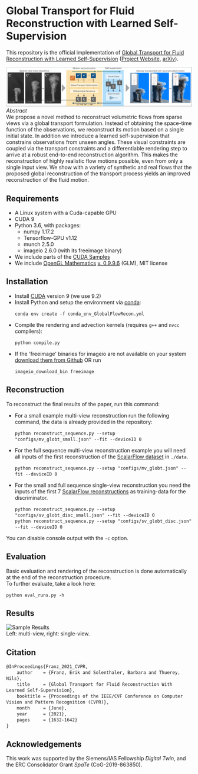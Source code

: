 # Global Transport for Fluid Reconstruction with Learned Self-Supervision

This repository is the official implementation of [Global Transport for Fluid Reconstruction with Learned Self-Supervision](https://openaccess.thecvf.com/content/CVPR2021/html/Franz_Global_Transport_for_Fluid_Reconstruction_With_Learned_Self-Supervision_CVPR_2021_paper.html) ([Project Website](https://ge.in.tum.de/publications/2021-franz-globtrans/), [arXiv](https://arxiv.org/abs/2104.06031)). 

![Overview Image](images/teaser.PNG)  
*Abstract*  
We propose a novel method to reconstruct volumetric flows from sparse views via a global transport formulation. Instead of obtaining the space-time function of the observations, we reconstruct its motion based on a single initial state. In addition we introduce a learned self-supervision that constrains observations from unseen angles. These visual constraints are coupled via the transport constraints and a differentiable rendering step to arrive at a robust end-to-end reconstruction algorithm. This makes the reconstruction of highly realistic flow motions possible, even from only a single input view. We show with a variety of synthetic and real flows that the proposed global reconstruction of the transport process yields an improved reconstruction of the fluid motion.

## Requirements
- A Linux system with a Cuda-capable GPU
- CUDA 9
- Python 3.6, with packages:
	- numpy 1.17.2
	- Tensorflow-GPU v1.12
	- munch 2.5.0
	- imageio 2.6.0 (with its freeimage binary)
- We include parts of the [CUDA Samples](https://github.com/NVIDIA/cuda-samples)
- We include [OpenGL Mathematics](https://glm.g-truc.net/0.9.9/index.html) [v.  0.9.9.6](https://github.com/g-truc/glm/tree/0.9.9.6) (GLM), MIT license

## Installation

- Install [CUDA](https://docs.nvidia.com/cuda/cuda-installation-guide-linux/index.html) version 9 (we use 9.2)
- Install Python and setup the environment via [conda](https://docs.conda.io/en/latest/miniconda.html):
	```
	conda env create -f conda_env_GlobalFlowRecon.yml
	```
- Compile the rendering and advection kernels (requires `g++` and `nvcc` compilers):
	```
	python compile.py
	```
- If the 'freeimage' binaries for imageio are not available on your system [download them from Github](https://github.com/imageio/imageio-binaries) OR run
	```
	imageio_download_bin freeimage
	```

## Reconstruction

To reconstruct the final results of the paper, run this command:
- For a small example multi-view reconstruction run the following command, the data is already provided in the repository:
	```
	python reconstruct_sequence.py --setup "configs/mv_globt_small.json" --fit --deviceID 0
	```
- For the full sequence multi-view reconstruction example you will need all inputs of the first reconstruction of the [ScalarFlow dataset](https://ge.in.tum.de/publications/2019-scalarflow-eckert/) in `./data`.
	```
	python reconstruct_sequence.py --setup "configs/mv_globt.json" --fit --deviceID 0
	```
- For the small and full sequence single-view reconstruction you need the inputs of the first 7 [ScalarFlow reconstructions](https://ge.in.tum.de/publications/2019-scalarflow-eckert/) as training-data for the discriminator.
	```
	python reconstruct_sequence.py --setup "configs/sv_globt_disc_small.json" --fit --deviceID 0
	python reconstruct_sequence.py --setup "configs/sv_globt_disc.json" --fit --deviceID 0
	```

You can disable console output with the `-c` option.

## Evaluation

Basic evaluation and rendering of the reconstruction is done automatically at the end of the reconstruction procedure.  
To further evaluate, take a look here:
```
python eval_runs.py -h
```

## Results

![Sample Results](images/results.gif)  
Left: multi-view, right: single-view.

## Citation
```
@InProceedings{Franz_2021_CVPR,
    author    = {Franz, Erik and Solenthaler, Barbara and Thuerey, Nils},
    title     = {Global Transport for Fluid Reconstruction With Learned Self-Supervision},
    booktitle = {Proceedings of the IEEE/CVF Conference on Computer Vision and Pattern Recognition (CVPR)},
    month     = {June},
    year      = {2021},
    pages     = {1632-1642}
}
```

## Acknowledgements
This work was supported by the Siemens/IAS Fellowship *Digital Twin*, and the ERC Consolidator Grant *SpaTe* (CoG-2019-863850).
